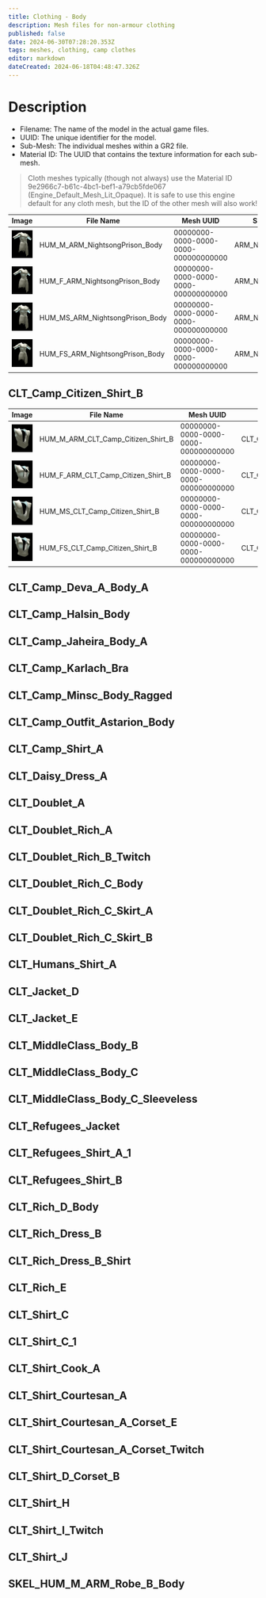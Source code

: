 ```yaml
---
title: Clothing - Body
description: Mesh files for non-armour clothing
published: false
date: 2024-06-30T07:28:20.353Z
tags: meshes, clothing, camp clothes
editor: markdown
dateCreated: 2024-06-18T04:48:47.326Z
---
```


# Description

-   Filename: The name of the model in the actual game files.
-   UUID: The unique identifier for the model.
-   Sub-Mesh: The individual meshes within a GR2 file.
-   Material ID: The UUID that contains the texture information for each sub-mesh.

> Cloth meshes typically (though not always) use the Material ID 9e2966c7-b61c-4bc1-bef1-a79cb5fde067 (Engine\_Default\_Mesh\_Lit\_Opaque). It is safe to use this engine default for any cloth mesh, but the ID of the other mesh will also work!

  

| Image | File Name | Mesh UUID | Sub-Meshes | Material ID |
| --- | --- | --- | --- | --- |
| ![HUM_M_ARM_NightsongPrison_Body.png](/armour_meshes/hum_m_arm_nightsongprison_body.png) | HUM\_M\_ARM\_NightsongPrison\_Body | 00000000-0000-0000-0000-000000000000 | ARM\_NightsongPrison\_A | 77d86716-3816-6155-8060-a76d5560e31c |
| ![HUM_F_ARM_NightsongPrison_Body.png](/armour_meshes/hum_f_arm_nightsongprison_body.png) | HUM\_F\_ARM\_NightsongPrison\_Body | 00000000-0000-0000-0000-000000000000 | ARM\_NightsongPrison\_A | 77d86716-3816-6155-8060-a76d5560e31c |
| ![HUM_MS_ARM_NightsongPrison_Body.png](/armour_meshes/hum_ms_arm_nightsongprison_body.png) | HUM\_MS\_ARM\_NightsongPrison\_Body | 00000000-0000-0000-0000-000000000000 | ARM\_NightsongPrison\_A | 77d86716-3816-6155-8060-a76d5560e31c |
| ![HUM_FS_ARM_NightsongPrison_Body.png](/armour_meshes/hum_fs_arm_nightsongprison_body.png) | HUM\_FS\_ARM\_NightsongPrison\_Body | 00000000-0000-0000-0000-000000000000 | ARM\_NightsongPrison\_A | 77d86716-3816-6155-8060-a76d5560e31c |

  

## CLT\_Camp\_Citizen\_Shirt\_B

  

| Image | File Name | Mesh UUID | Sub-Meshes | Material ID |
| --- | --- | --- | --- | --- |
| ![HUM_M_ARM_CLT_Camp_Citizen_Shirt_B.png](/armour_meshes/hum_m_clt_camp_citizen_shirt_b.png) | HUM\_M\_ARM\_CLT\_Camp\_Citizen\_Shirt\_B | 00000000-0000-0000-0000-000000000000 | CLT\_Camp\_Citizen\_Shirt\_B\_Mesh | 9617d11e-fb8e-1c80-46a0-015fdd86fc07 |
| ![HUM_F_ARM_CLT_Camp_Citizen_Shirt_B.png](/armour_meshes/hum_f_clt_camp_citizen_shirt_b.png) | HUM\_F\_ARM\_CLT\_Camp\_Citizen\_Shirt\_B | 00000000-0000-0000-0000-000000000000 | CLT\_Camp\_Citizen\_Shirt\_B\_Mesh | 9617d11e-fb8e-1c80-46a0-015fdd86fc07 |
| ![HUM_MS_ARM_CLT_Camp_Citizen_Shirt_B.png](/armour_meshes/hum_ms_clt_camp_citizen_shirt_b.png) | HUM\_MS\_CLT\_Camp\_Citizen\_Shirt\_B | 00000000-0000-0000-0000-000000000000 | CLT\_Camp\_Citizen\_Shirt\_B\_Mesh | 9617d11e-fb8e-1c80-46a0-015fdd86fc07 |
| ![HUM_FS_ARM_CLT_Camp_Citizen_Shirt_B.png](/armour_meshes/hum_fs_clt_camp_citizen_shirt_b.png) | HUM\_FS\_CLT\_Camp\_Citizen\_Shirt\_B | 00000000-0000-0000-0000-000000000000 | CLT\_Camp\_Citizen\_Shirt\_B\_Mesh | 9617d11e-fb8e-1c80-46a0-015fdd86fc07 |

## CLT\_Camp\_Deva\_A\_Body\_A

  

## CLT\_Camp\_Halsin\_Body

  

## CLT\_Camp\_Jaheira\_Body\_A

  

## CLT\_Camp\_Karlach\_Bra

  

## CLT\_Camp\_Minsc\_Body\_Ragged

  

## CLT\_Camp\_Outfit\_Astarion\_Body

  

## CLT\_Camp\_Shirt\_A

  

## CLT\_Daisy\_Dress\_A

  

## CLT\_Doublet\_A

  

## CLT\_Doublet\_Rich\_A

  

## CLT\_Doublet\_Rich\_B\_Twitch

  

## CLT\_Doublet\_Rich\_C\_Body

  

## CLT\_Doublet\_Rich\_C\_Skirt\_A

  

## CLT\_Doublet\_Rich\_C\_Skirt\_B

  

## CLT\_Humans\_Shirt\_A

  

## CLT\_Jacket\_D

  

## CLT\_Jacket\_E

  

## CLT\_MiddleClass\_Body\_B

  

## CLT\_MiddleClass\_Body\_C

  

## CLT\_MiddleClass\_Body\_C\_Sleeveless

  

## CLT\_Refugees\_Jacket

  

## CLT\_Refugees\_Shirt\_A\_1

  

## CLT\_Refugees\_Shirt\_B

  

## CLT\_Rich\_D\_Body

  

## CLT\_Rich\_Dress\_B

  

## CLT\_Rich\_Dress\_B\_Shirt

  

## CLT\_Rich\_E

  

## CLT\_Shirt\_C

  

## CLT\_Shirt\_C\_1

  

## CLT\_Shirt\_Cook\_A

  

## CLT\_Shirt\_Courtesan\_A

  

## CLT\_Shirt\_Courtesan\_A\_Corset\_E

  

## CLT\_Shirt\_Courtesan\_A\_Corset\_Twitch

  

## CLT\_Shirt\_D\_Corset\_B

  

## CLT\_Shirt\_H

  

## CLT\_Shirt\_I\_Twitch

  

## CLT\_Shirt\_J

  

## SKEL\_HUM\_M\_ARM\_Robe\_B\_Body